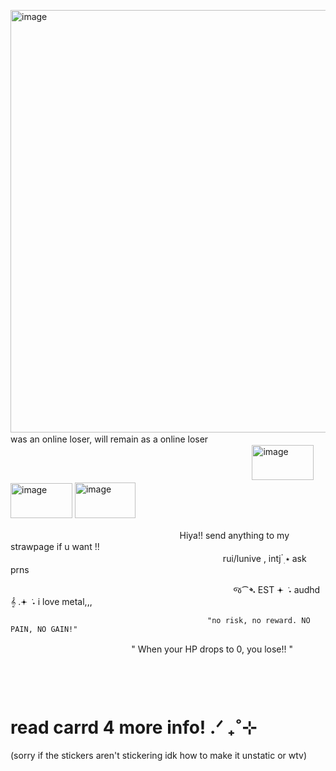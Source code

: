  <img width="540" height="676" alt="image" src="https://github.com/user-attachments/assets/d507ba5e-fe63-4bb7-839b-6d346010c8ff" /> was an online loser, will remain as a online loserㅤㅤㅤㅤㅤㅤㅤㅤ
ㅤㅤㅤㅤㅤㅤㅤㅤㅤㅤㅤㅤㅤㅤㅤㅤㅤㅤㅤㅤㅤㅤㅤㅤㅤㅤㅤㅤㅤㅤㅤㅤㅤㅤㅤㅤ<img width="99" height="56" alt="image" src="https://github.com/user-attachments/assets/31ac3e25-c723-42eb-afa5-ea4e384588d4" /> <img width="99" height="56" alt="image" src="https://github.com/user-attachments/assets/c9b46144-41dd-4632-b9d3-2da4897568ab" /> <img width="97" height="57" alt="image" src="https://github.com/user-attachments/assets/0e2ae9e5-1f5b-4390-9cce-12ece0d0a94d" />



ㅤㅤㅤㅤㅤㅤㅤㅤㅤㅤㅤㅤㅤㅤㅤㅤㅤㅤㅤㅤㅤHiya!! send anything to my strawpage if u want !!
 ⠀ ⠀️⠀ ⠀️⠀ ⠀️⠀ ⠀️⠀ ⠀️⠀ ⠀️⠀ ⠀️⠀ ⠀️⠀ ⠀️⠀ ⠀️⠀ ⠀️⠀ ⠀️⠀ ⠀️⠀ ⠀️⠀ ⠀️⠀ ⠀️⠀ ⠀️⠀ ⠀️⠀ㅤㅤㅤㅤㅤㅤㅤ ⠀️ㅤㅤㅤㅤㅤㅤㅤㅤㅤㅤㅤrui/lunive , intj   ๋࣭ ⭑ ask prns

⠀ ⠀️⠀ ⠀️⠀ ⠀️⠀ ⠀️⠀ ⠀️⠀ ⠀️⠀ ⠀️⠀ ⠀️⠀ ⠀️⠀ ⠀️⠀ ⠀️⠀ ⠀️⠀ ⠀️⠀ ⠀️⠀ જ⁀➴  EST 𖥔 ݁ ˖  audhd   𝄞  .𖥔 ݁ ˖  i love metal,,, 


                                                "no risk, no reward. NO PAIN, NO GAIN!"
ㅤㅤㅤㅤㅤㅤㅤㅤㅤㅤㅤㅤㅤㅤㅤ" When your HP drops to 0, you lose!! "ㅤㅤㅤㅤㅤㅤㅤㅤㅤㅤㅤㅤㅤㅤㅤㅤㅤㅤㅤㅤㅤㅤㅤㅤㅤㅤㅤㅤㅤㅤㅤㅤㅤㅤㅤㅤㅤㅤㅤㅤㅤㅤㅤㅤㅤㅤㅤㅤㅤㅤㅤㅤㅤㅤㅤㅤㅤㅤㅤㅤㅤㅤㅤㅤㅤㅤㅤㅤㅤㅤㅤㅤㅤㅤㅤㅤ
ㅤㅤㅤㅤㅤㅤㅤㅤㅤㅤㅤㅤㅤㅤㅤㅤ
# read  carrd 4 more info!   .ᐟ ₊˚⊹
(sorry if the stickers aren't stickering idk how to make it unstatic or wtv)
